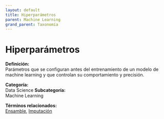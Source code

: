```yaml
---
layout: default
title: Hiperparámetros
parent: Machine Learning
grand_parent: Taxonomía
---
```


# Hiperparámetros

**Definición:**  
Parámetros que se configuran antes del entrenamiento de un modelo de machine learning y que controlan su comportamiento y precisión.

**Categoría:**  
Data Science 
**Subcategoría:**  
Machine Learning

**Términos relacionados:**  
[Ensamble](https://maleniski.github.io/diccionario-angl-tec-mx/docs/taxonomia/data-science/machine-learning/ensamble.html), [Imputación](https://maleniski.github.io/diccionario-angl-tec-mx/docs/taxonomia/data-science/machine-learning/imputacin.html)
